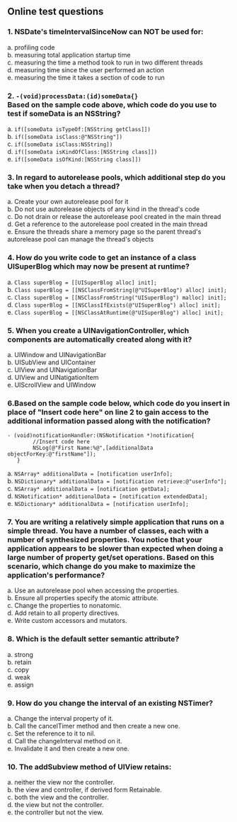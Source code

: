 ## Online test questions
### 1. NSDate's timeIntervalSinceNow can NOT be used for:
   a. profiling code<br>
   b. measuring total application startup time<br>
   c. measuring the time a method took to run in two different threads<br>
   d. measuring time since the user performed an action<br>
   e. measuring the time it takes a section of code to run<br>
### 2. `-(void)processData:(id)someData{}`<br>Based on the sample code above, which code do you use to test if someData is an NSString?
   a. ```if([someData isTypeOf:[NSString getClass]])```<br>
   b. ```if([someData isClass:@"NSString"])```<br>
   c. ```if([someData isClass:NSString])```<br>
   d. ```if([someData isKindOfClass:[NSString class]])```<br>
   e. ```if([someData isOfKind:[NSString class]])```<br>
### 3. In regard to autorelease pools, which additional step do you take when you detach a thread?
   a. Create your own autorelease pool for it<br>
   b. Do not use autorelease objects of any kind in the thread's code<br>
   c. Do not drain or release the autorelease pool created in the main thread<br>
   d. Get a reference to the autorelease pool created in the main thread<br>
   e. Ensure the threads share a memory page so the parent thread's autorelease pool can manage the thread's objects<br>
### 4. How do you write code to get an instance of a class UISuperBlog which may now be present at runtime?
   a. `Class superBlog = [[UISuperBlog alloc] init];`<br>
   b. `Class superBlog = [[NSClassFromString(@"UISuperBlog") alloc] init];`<br>
   c. `Class superBlog = [[NSClassFromString("UISuperBlog") malloc] init];`<br>
   d. `Class superBlog = [[NSClassIfExists(@"UISuperBlog") alloc] init];`<br>
   e. `Class superBlog = [[NSClassAtRuntime(@"UISuperBlog") alloc] init];`<br>
### 5. When you create a UINavigationController, which components are automatically created along with it?
   a. UIWindow and UINavigationBar<br>
   b. UISubView and UIContainer<br>
   c. UIView and UINavigationBar<br>
   d. UIView and UINatigationItem<br>
   e. UIScrollView and UIWindow<br>
### 6.Based on the sample code below, which code do you insert in place of "Insert code here" on line 2 to gain access to the additional information passed along with the notification?
```
- (void)notificationHandler:(NSNotification *)notification{
        //Insert code here   
        NSLog(@"First Name:%@",[additionalData objectForKey:@"firstName"]);
   }
```
   a. `NSArray* additionalData = [notification userInfo];`<br>
   b. `NSDictionary* additionalData = [notification retrieve:@"userInfo"];`<br>
   c. `NSArray* additionalData = [notification getData];`<br>
   d. `NSNotification* additionalData = [notification extendedData];`<br>
   e. `NSDictionary* additionalData = [notification userInfo];`<br>
### 7. You are writing a relatively simple application that runs on a simple thread. You have a number of classes, each with a number of synthesized properties. You notice that your application appears to be slower than expected when doing a large number of property get/set operations. Based on this scenario, which change do you make to maximize the application's performance?
   a. Use an autorelease pool when accessing the properties.<br>
   b. Ensure all properties specify the atomic attribute.<br>
   c. Change the properties to nonatomic.<br>
   d. Add retain to all property directives.<br>
   e. Write custom accessors and mutators.<br>    
### 8. Which is the default setter semantic attribute?
   a. strong<br>
   b. retain<br>
   c. copy<br>
   d. weak<br>
   e. assign<br>    
### 9. How do you change the interval of an existing NSTimer?
   a. Change the interval property of it.<br>
   b. Call the cancelTimer method and then create a new one.<br>
   c. Set the reference to it to nil.<br>
   d. Call the changeInterval method on it.<br>
   e. Invalidate it and then create a new one.<br>   
### 10. The addSubview method of UIView retains:
   a. neither the view nor the controller.<br>
   b. the view and controller, if derived form Retainable.<br>
   c. both the view and the controller.<br>
   d. the view but not the controller.<br>
   e. the controller but not the view.<br>
